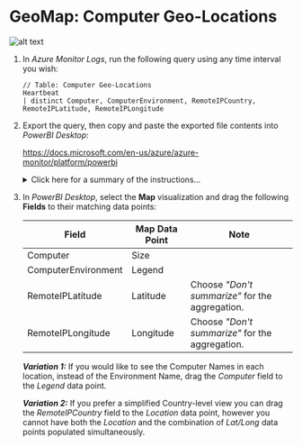 # GeoMap: Computer Geo-Locations

![alt text](images/GeoMap%20-%20Computer%20Geo-Locations%20.PNG "Computer Geo-Locations")

1. In *Azure Monitor Logs*, run the following query using any time interval you wish:

   ```
   // Table: Computer Geo-Locations
   Heartbeat
   | distinct Computer, ComputerEnvironment, RemoteIPCountry, RemoteIPLatitude, RemoteIPLongitude
   ```

2. Export the query, then copy and paste the exported file contents into *PowerBI Desktop*:

   <https://docs.microsoft.com/en-us/azure/azure-monitor/platform/powerbi>

   <details>

   <summary>Click here for a summary of the instructions...</summary>

   <p>

   In *Azure Monitor Logs*:

   1. After running a query, in the menu bar select **Export > Power BI Query (M)** to generate a "PowerBIQuery.txt" file.

   2. Open the "PowerBIQuery.txt" text file and copy its contents.

   In *PowerBI Desktop*:

   1. In the top menu bar click on the **Get Data** button and choose **Blank Query** to open the *Query Editor* window.

   2. In the *Query Editor* window, from the top menu bar select **Advanced Editor**.

   3. In the *Advanced Editor* window paste the contents of the exported file into the query and click **Done**. You may be prompted for credentials to connect to Azure.

   4. Type in a descriptive name for the query if you wish, then click **Close and Apply** to add the dataset to the report.

   </p>

   </details>

3. In *PowerBI Desktop*, select the **Map** visualization and drag the following **Fields** to their matching data points:

   | Field | Map Data Point | Note |
   | --- | --- | --- |
   | Computer | Size | |
   | ComputerEnvironment | Legend | |
   | RemoteIPLatitude | Latitude | Choose *"Don't summarize"* for the aggregation. |
   | RemoteIPLongitude | Longitude | Choose *"Don't summarize"* for the aggregation. |
   
   ***Variation 1:*** If you would like to see the Computer Names in each location, instead of the Environment Name, drag the *Computer* field to the *Legend* data point.
   
   ***Variation 2:*** If you prefer a simplified Country-level view you can drag the *RemoteIPCountry* field to the *Location* data point, however you cannot have both the *Location* and the combination of *Lat/Long* data points populated simultaneously.
   
